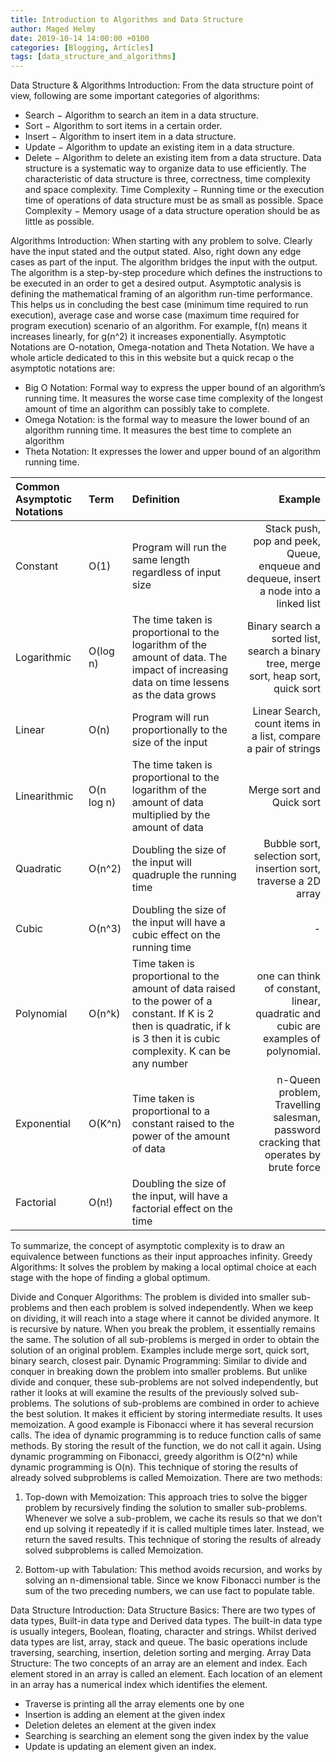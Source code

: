 ```yaml
---
title: Introduction to Algorithms and Data Structure
author: Maged Helmy
date: 2019-10-14 14:00:00 +0100
categories: [Blogging, Articles]
tags: [data_structure_and_algorithms]
---
```


Data Structure & Algorithms Introduction:
From the data structure point of view, following are some important categories of algorithms:
-	Search − Algorithm to search an item in a data structure.
-	Sort − Algorithm to sort items in a certain order.
-	Insert − Algorithm to insert item in a data structure.
-	Update − Algorithm to update an existing item in a data structure.
-	Delete − Algorithm to delete an existing item from a data structure.
Data structure is a systematic way to organize data to use efficiently.  The characteristic of data structure is three, correctness, time complexity and space complexity. Time Complexity − Running time or the execution time of operations of data structure must be as small as possible. Space Complexity − Memory usage of a data structure operation should be as little as possible.

Algorithms Introduction:
When starting with any problem to solve. Clearly have the input stated and the output stated. Also, right down any edge cases as part of the input. The algorithm bridges the input with the output. The algorithm is a step-by-step procedure which defines the instructions to be executed in an order to get a desired output.
Asymptotic analysis is defining the mathematical framing of an algorithm run-time performance. This helps us in concluding the best case (minimum time required to run execution), average case and worse case (maximum time required for program execution) scenario of an algorithm. For example, f(n) means it increases linearly, for g(n^2) it increases exponentially. Asymptotic Notations are O-notation, Omega-notation and Theta Notation. We have a whole article dedicated to this in this website but a quick recap o the asymptotic notations are:
-	Big O Notation: Formal way to express the upper bound of an algorithm’s running time. It measures the worse case time complexity of the longest amount of time an algorithm can possibly take to complete.
-	Omega Notation: is the formal way to measure the lower bound of an algorithm running time. It measures the best time to complete an algorithm
-	Theta Notation: It expresses the lower and upper bound of an algorithm running time.


|Common Asymptotic Notations |Term| Definition| Example
|:---|:---|:--|---:|
|Constant| O(1) | Program will run the same length regardless of input size| Stack push, pop and peek, Queue, enqueue and dequeue, insert a node into a linked list
|Logarithmic| O(log n) | The time taken is proportional to the logarithm of the amount of data. The impact of increasing data on time lessens as the data grows|Binary search a sorted list, search a binary tree, merge sort, heap sort, quick sort
|Linear| O(n) | Program will run proportionally to the size of the input| Linear Search, count items in a list, compare a pair of strings
|Linearithmic | O(n log n) | The time taken is proportional to the logarithm of the amount of data multiplied by the amount of data| Merge sort and Quick sort
|Quadratic| O(n^2) | Doubling the size of the input will quadruple the running time| Bubble sort, selection sort, insertion sort, traverse a 2D array
|Cubic| O(n^3) | Doubling the size of the input will have a cubic effect on the running time|-
|Polynomial| O(n^k) | Time taken is proportional to the amount of data raised to the power of a constant. If K is 2 then is quadratic, if k is 3 then it is cubic complexity. K can be any number| one can think of constant, linear, quadratic and cubic are examples of polynomial.
|Exponential| O(K^n) | Time taken is proportional to a constant raised to the power of the amount of data| n-Queen problem, Travelling salesman, password cracking that operates by brute force
|Factorial| O(n!) | Doubling the size of the input, will have a factorial effect on the time|



To summarize, the concept of asymptotic complexity is to draw an equivalence between functions as their input approaches infinity.
Greedy Algorithms: It solves the problem by making a local optimal choice at each stage with the hope of finding a global optimum.


Divide and Conquer Algorithms: The problem is divided into smaller sub-problems and then each problem is solved independently. When we keep on dividing, it will reach into a stage where it cannot be divided anymore. It is recursive by nature. When you break the problem, it essentially remains the same. The solution of all sub-problems is merged in order to obtain the solution of an original problem. Examples include merge sort, quick sort, binary search, closest pair.
Dynamic Programming: Similar to divide and conquer in breaking down the problem into smaller problems. But unlike divide and conquer, these sub-problems are not solved independently, but rather it looks at will examine the results of the previously solved sub-problems. The solutions of sub-problems are combined in order to achieve the best solution. It makes it efficient by storing intermediate results. It uses memoization.  A good example is Fibonacci where it has several recursion calls. The idea of dynamic programming is to reduce function calls of same methods. By storing the result of the function, we do not call it again. Using dynamic programming on Fibonacci, greedy algorithm is O(2^n) while dynamic programming is O(n). This technique of storing the results of already solved subproblems is called Memoization.
There are two methods:
1)	Top-down with Memoization: This approach tries to solve the bigger problem by recursively finding the solution to smaller sub-problems. Whenever we solve a sub-problem, we cache its resuls so that we don’t end up solving it repeatedly if it is called multiple times later. Instead, we return the saved results. This technique of storing the results of already solved subproblems is called Memoization.

2)	Bottom-up with Tabulation: This method avoids recursion, and works by solving an n-dimensional table. Since we know Fibonacci number is the sum of the two preceding numbers, we can use fact to populate table.

Data Structure Introduction:
Data Structure Basics: There are two types of data types, Built-in data type and Derived data types. The built-in data type is usually integers, Boolean, floating, character and strings. Whilst derived data types are list, array, stack and queue. The basic operations include traversing, searching, insertion, deletion sorting and merging.
Array Data Structure:  The two concepts of an array are an element and index. Each element stored in an array is called an element. Each location of an element in an array has a numerical index which identifies the element.
-	Traverse is printing all the array elements one by one
-	Insertion is adding an element at the given index
-	Deletion deletes an element at the given index
-	Searching is searching an element song the given index by the value
-	Update is updating an element given an index.

